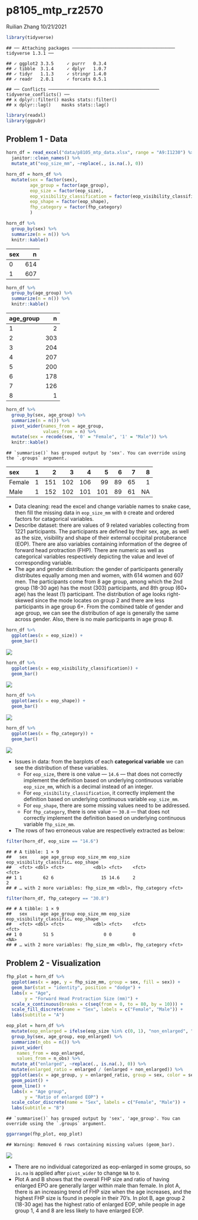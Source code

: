 p8105\_mtp\_rz2570
================
Ruilian Zhang
10/21/2021

``` r
library(tidyverse)
```

    ## ── Attaching packages ─────────────────────────────────────── tidyverse 1.3.1 ──

    ## ✓ ggplot2 3.3.5     ✓ purrr   0.3.4
    ## ✓ tibble  3.1.4     ✓ dplyr   1.0.7
    ## ✓ tidyr   1.1.3     ✓ stringr 1.4.0
    ## ✓ readr   2.0.1     ✓ forcats 0.5.1

    ## ── Conflicts ────────────────────────────────────────── tidyverse_conflicts() ──
    ## x dplyr::filter() masks stats::filter()
    ## x dplyr::lag()    masks stats::lag()

``` r
library(readxl)
library(ggpubr)
```

## Problem 1 - Data

``` r
horn_df = read_excel("data/p8105_mtp_data.xlsx", range = "A9:I1230") %>% 
  janitor::clean_names() %>% 
  mutate_at("eop_size_mm", ~replace(., is.na(.), 0))

horn_df = horn_df %>% 
  mutate(sex = factor(sex),
         age_group = factor(age_group),
         eop_size = factor(eop_size),
         eop_visibility_classification = factor(eop_visibility_classification),
         eop_shape = factor(eop_shape),
         fhp_category = factor(fhp_category)
         )

horn_df %>% 
  group_by(sex) %>% 
  summarize(n = n()) %>% 
  knitr::kable()
```

| sex |   n |
|:----|----:|
| 0   | 614 |
| 1   | 607 |

``` r
horn_df %>% 
  group_by(age_group) %>% 
  summarize(n = n()) %>% 
  knitr::kable()
```

| age\_group |   n |
|:-----------|----:|
| 1          |   2 |
| 2          | 303 |
| 3          | 204 |
| 4          | 207 |
| 5          | 200 |
| 6          | 178 |
| 7          | 126 |
| 8          |   1 |

``` r
horn_df %>% 
  group_by(sex, age_group) %>% 
  summarize(n = n()) %>%
  pivot_wider(names_from = age_group,
              values_from = n) %>% 
  mutate(sex = recode(sex, '0' = "Female", '1' = "Male")) %>% 
  knitr::kable()
```

    ## `summarise()` has grouped output by 'sex'. You can override using the `.groups` argument.

| sex    |   1 |   2 |   3 |   4 |   5 |   6 |   7 |   8 |
|:-------|----:|----:|----:|----:|----:|----:|----:|----:|
| Female |   1 | 151 | 102 | 106 |  99 |  89 |  65 |   1 |
| Male   |   1 | 152 | 102 | 101 | 101 |  89 |  61 |  NA |

-   Data cleaning: read the excel and change variable names to snake
    case, then fill the missing data in `eop_size_mm` with `0` create
    and ordered factors for catagorical variables.  
-   Describe dataset: there are values of 9 related variables collecting
    from 1221 participants. The participants are defined by their sex,
    age, as well as the size, visibility and shape of their external
    occipital protuberance (EOP). There are also variables containing
    information of the degree of forward head protraction (FHP). There
    are numeric as well as categorical variables respectively depicting
    the value and level of corresponding variable.  
-   The age and gender distribution: the gender of participants
    generally distributes equally among men and women, with 614 women
    and 607 men. The participants come from 8 age group, among which the
    2nd group (18-30 age) has the most (303) participants, and 8th group
    (60+ age) has the least (1) participant. The distribution of age
    looks right-skewed since the mode locates on group 2 and there are
    less participants in age group 6+. From the combined table of gender
    and age group, we can see the distribution of age is generally the
    same across gender. Also, there is no male participants in age
    group 8.

``` r
horn_df %>% 
  ggplot(aes(x = eop_size)) +
  geom_bar()
```

![](p8105_mtp_rz2570_files/figure-gfm/plot%20categorical%20variables-1.png)<!-- -->

``` r
horn_df %>% 
  ggplot(aes(x = eop_visibility_classification)) +
  geom_bar()
```

![](p8105_mtp_rz2570_files/figure-gfm/plot%20categorical%20variables-2.png)<!-- -->

``` r
horn_df %>% 
  ggplot(aes(x = eop_shape)) +
  geom_bar()
```

![](p8105_mtp_rz2570_files/figure-gfm/plot%20categorical%20variables-3.png)<!-- -->

``` r
horn_df %>% 
  ggplot(aes(x = fhp_category)) +
  geom_bar()
```

![](p8105_mtp_rz2570_files/figure-gfm/plot%20categorical%20variables-4.png)<!-- -->

-   Issues in data: from the barplots of each **categorical variable**
    we can see the distribution of these variables.
    -   For `eop_size`, there is one value — `14.6` — that does not
        correctly implement the definition based on underlying
        continuous variable `eop_size_mm`, which is a decimal instead of
        an integer.  
    -   For `eop_visibility_classification`, it correctly implement the
        definition based on underlying continuous variable
        `eop_size_mm`.  
    -   For `eop_shape`, there are some missing values need to be
        addressed.  
    -   For `fhp_category`, there is one value — `30.8` — that does not
        correctly implement the definition based on underlying
        continuous variable `fhp_size_mm`.
-   The rows of two erroneous value are respectively extracted as below:

``` r
filter(horn_df, eop_size == "14.6")
```

    ## # A tibble: 1 × 9
    ##   sex     age age_group eop_size_mm eop_size eop_visibility_classific… eop_shape
    ##   <fct> <dbl> <fct>           <dbl> <fct>    <fct>                     <fct>    
    ## 1 1        62 6                  15 14.6     2                         2        
    ## # … with 2 more variables: fhp_size_mm <dbl>, fhp_category <fct>

``` r
filter(horn_df, fhp_category == "30.8")
```

    ## # A tibble: 1 × 9
    ##   sex     age age_group eop_size_mm eop_size eop_visibility_classific… eop_shape
    ##   <fct> <dbl> <fct>           <dbl> <fct>    <fct>                     <fct>    
    ## 1 0        51 5                   0 0        0                         <NA>     
    ## # … with 2 more variables: fhp_size_mm <dbl>, fhp_category <fct>

## Problem 2 - Visualization

``` r
fhp_plot = horn_df %>% 
  ggplot(aes(x = age, y = fhp_size_mm, group = sex, fill = sex)) +
  geom_bar(stat = "identity", position = "dodge") +
  labs(x = "Age",
       y = "Forward Head Protraction Size (mm)") +
  scale_x_continuous(breaks = c(seq(from = 0, to = 80, by = 10))) + 
  scale_fill_discrete(name = "Sex", labels = c("Female", "Male")) +
  labs(subtitle = "A")

eop_plot = horn_df %>% 
  mutate(eop_enlarged = ifelse(eop_size %in% c(0, 1), "non_enlarged", "enlarged")) %>% 
  group_by(sex, age_group, eop_enlarged) %>% 
  summarize(n_obs = n()) %>% 
  pivot_wider(
    names_from = eop_enlarged,
    values_from = n_obs) %>% 
  mutate_at("enlarged", ~replace(., is.na(.), 0)) %>% 
  mutate(enlarged_ratio = enlarged / (enlarged + non_enlarged)) %>%
  ggplot(aes(x = age_group, y = enlarged_ratio, group = sex, color = sex)) +
  geom_point() +
  geom_line() +
  labs(x = "Age group",
       y = "Ratio of enlarged EOP") +
  scale_color_discrete(name = "Sex", labels = c("Female", "Male")) +
  labs(subtitle = "B")
```

    ## `summarise()` has grouped output by 'sex', 'age_group'. You can override using the `.groups` argument.

``` r
ggarrange(fhp_plot, eop_plot)
```

    ## Warning: Removed 6 rows containing missing values (geom_bar).

![](p8105_mtp_rz2570_files/figure-gfm/unnamed-chunk-3-1.png)<!-- -->

-   There are no individual categorized as eop-enlarged in some groups,
    so `is.na` is applied after `pivot_wider` to change `NA` to `0`.  
-   Plot A and B shows that the overall FHP size and ratio of having
    enlarged EPO are generally larger within male than female. In plot
    A, there is an increasing trend of FHP size when the age increases,
    and the highest FHP size is found in people in their 70’s. In plot
    B, age group 2 (18-30 age) has the highest ratio of enlarged EOP,
    while people in age group 1, 4 and 8 are less likely to have
    enlarged EOP.
